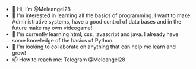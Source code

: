 - 👋 Hi, I’m @Meleangel28
- 👀 I’m interested in learning all the basics of programming. I want to make Administrative systems, have a good control of data bases and in the future make my own videogame!
- 🌱 I’m currently learning html, css, javascript and java. I already have some knowledge of the basics of Python.
- 💞️ I’m looking to collaborate on anything that can help me learn and grow!
- 📫 How to reach me: Telegram @Meleangel28
